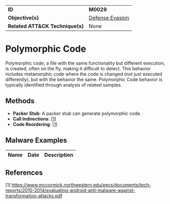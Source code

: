 |||
|---------|------------------------|
|**ID**|**M0029**|
|**Objective(s)**| [Defense Evasion](https://github.com/MAECProject/malware-behaviors/tree/master/defense-evasion)|
|**Related ATT&CK Technique(s)**|None|


Polymorphic Code
================
Polymorphic code, a file with the same functionality but different execution, is created, often on the fly, making it difficult to detect. This behavior includes metamorphic code where the code is changed (not just executed differently), but with the behavior the same. Polymorphic Code behavior is typically identified through analysis of related samples.

Methods
-------
* **Packer Stub**: A packer stub can generate polymorphic code. 
* **Call Indirections**: [[1]](#1)
* **Code Reordering**: [[1]](#1)

Malware Examples
----------------
|Name|Date|Description|
|-----------------------------|--------|-----------------------------|

References
----------
<a name="1">[1]</a> https://www.mccormick.northwestern.edu/eecs/documents/tech-reports/2010-2014/evaluating-android-anti-malware-against-transformation-attacks.pdf